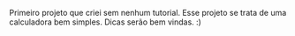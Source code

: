 Primeiro projeto que criei sem nenhum tutorial.
Esse projeto se trata de uma calculadora bem simples.
Dicas serão bem vindas. :)